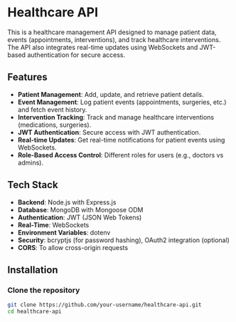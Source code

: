 # Healthcare API

This is a healthcare management API designed to manage patient data, events (appointments, interventions), and track healthcare interventions. The API also integrates real-time updates using WebSockets and JWT-based authentication for secure access.

## Features

- **Patient Management**: Add, update, and retrieve patient details.
- **Event Management**: Log patient events (appointments, surgeries, etc.) and fetch event history.
- **Intervention Tracking**: Track and manage healthcare interventions (medications, surgeries).
- **JWT Authentication**: Secure access with JWT authentication.
- **Real-time Updates**: Get real-time notifications for patient events using WebSockets.
- **Role-Based Access Control**: Different roles for users (e.g., doctors vs admins).

## Tech Stack

- **Backend**: Node.js with Express.js
- **Database**: MongoDB with Mongoose ODM
- **Authentication**: JWT (JSON Web Tokens)
- **Real-Time**: WebSockets
- **Environment Variables**: dotenv
- **Security**: bcryptjs (for password hashing), OAuth2 integration (optional)
- **CORS**: To allow cross-origin requests

## Installation

### Clone the repository
```bash
git clone https://github.com/your-username/healthcare-api.git
cd healthcare-api
